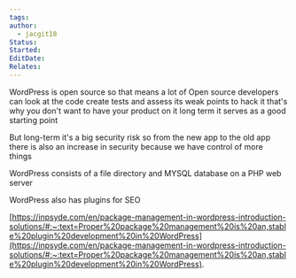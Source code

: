 ```yaml
---
tags: 
author:
  - jacgit18
Status: 
Started: 
EditDate: 
Relates:
---
```

WordPress is open source so that means a lot of Open source developers can look at the code create tests and assess its weak points to hack it that's why you don't want to have your product on it long term it serves as a good starting point 

But long-term it's a big security risk so from the new app to the old app there is also an increase in security because we have control of more things 

WordPress consists of a file directory and MYSQL database on a PHP web server 

WordPress also has plugins for SEO 

[https://inpsyde.com/en/package-management-in-wordpress-introduction-solutions/#:~:text=Proper%20package%20management%20is%20an,stable%20plugin%20development%20in%20WordPress](https://inpsyde.com/en/package-management-in-wordpress-introduction-solutions/#:~:text=Proper%20package%20management%20is%20an,stable%20plugin%20development%20in%20WordPress).